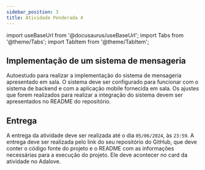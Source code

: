 ```yaml
---
sidebar_position: 3
title: Atividade Ponderada 4
---
```


import useBaseUrl from '@docusaurus/useBaseUrl';
import Tabs from '@theme/Tabs';
import TabItem from '@theme/TabItem';

## Implementação de um sistema de mensageria

Autoestudo para realizar a implementação do sistema de mensageria apresentado em sala. O sistema deve ser configurado para funcionar com o sistema de backend e com a aplicação mobile fornecida em sala. Os ajustes que forem realizados para realizar a integração do sistema devem ser apresentados no README do repositório.

## Entrega

A entrega da atividade deve ser realizada até o dia `05/06/2024`, às `23:59`. A entrega deve ser realizada pelo link do seu repositório do GitHub, que deve conter o código fonte do projeto e o README com as informações necessárias para a execução do projeto. Ele deve acontecer no card da atividade no Adalove.